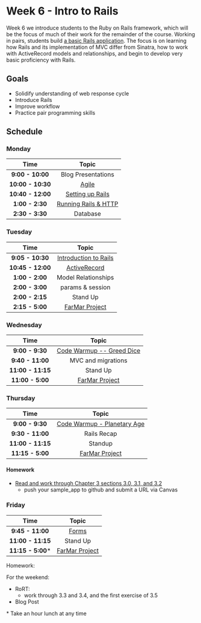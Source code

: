 # Week 6 - Intro to Rails

Week 6 we introduce students to the Ruby on Rails framework, which will be the focus of much of their work for the remainder of the course. Working in pairs, students build [a basic Rails application](far-mar-rails.md). The focus is on learning how Rails and its implementation of MVC differ from Sinatra, how to work with ActiveRecord models and relationships, and begin to develop very basic proficiency with Rails.

## Goals
- Solidify understanding of web response cycle
- Introduce Rails
- Improve workflow
- Practice pair programming skills

## Schedule
### Monday


| Time              | Topic                                    |
|:-----------------:|:----------------------------------------:|
| **9:00 - 10:00**  | Blog Presentations                            |
| **10:00 - 10:30**  | [Agile](monday/agile.md)          |
| **10:40 - 12:00**  | [Setting up Rails](monday/setting-up-rails.md)|
| **1:00 - 2:30** | [Running Rails & HTTP](monday/rails.md) |
| **2:30 - 3:30** | Database                          |


### Tuesday

| Time              | Topic                                    |
|:-----------------:|:----------------------------------------:|
| **9:05 - 10:30** | [Introduction to Rails](monday/rails.md) |
| **10:45 - 12:00**   | [ActiveRecord](monday/active_record.md)  |
| **1:00 - 2:00** | Model Relationships        |
| **2:00 - 3:00** | params & session                          |
| **2:00 - 2:15** | Stand Up        |
| **2:15 - 5:00** | [FarMar Project](far-mar-rails.md)        |



### Wednesday

| Time              | Topic                                                  |
|:-----------------:|:------------------------------------------------------:|
| **9:00 - 9:30**   | [Code Warmup -- Greed Dice](resources/greed/README.md) |
| **9:40 - 11:00**  | MVC and migrations          |
| **11:00 - 11:15** | Stand Up        |
| **11:00 - 5:00** | [FarMar Project](far-mar-rails.md)        |


### Thursday

| Time              | Topic                                    |
|:-----------------:|:----------------------------------------:|
| **9:00 - 9:30**   | [Code Warmup - Planetary Age](thursday/planetary_age.md) |
| **9:30 - 11:00**   | Rails Recap                                  |
| **11:00 - 11:15**   | Standup                                  |
| **11:15 - 5:00** | [FarMar Project](far-mar-rails.md)        |


#### Homework
+ [Read and work through Chapter 3 sections 3.0, 3.1, and 3.2](https://canvas.instructure.com/courses/819456/assignments/2536579)
    + push your sample_app to github and submit a URL via Canvas


### Friday

| Time              | Topic                                    |
|:-----------------:|:----------------------------------------:|
| **9:45 - 11:00**  | [Forms](friday/submitting-forms.md)      |
| **11:00 - 11:15**   | Stand Up                                 |
| **11:15 - 5:00*** | [FarMar Project](far-mar-rails.md) |

Homework:

For the weekend:
+ RoRT:
    + work through 3.3 and 3.4, and the first exercise of 3.5
+ Blog Post


\* Take an hour lunch at any time
